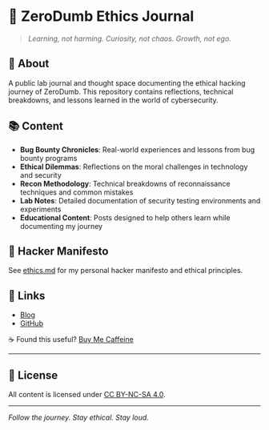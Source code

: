 # 🧠 ZeroDumb Ethics Journal

> *Learning, not harming. Curiosity, not chaos. Growth, not ego.*

## 🎯 About

A public lab journal and thought space documenting the ethical hacking journey of ZeroDumb. This repository contains reflections, technical breakdowns, and lessons learned in the world of cybersecurity.

## 📚 Content

- **Bug Bounty Chronicles**: Real-world experiences and lessons from bug bounty programs
- **Ethical Dilemmas**: Reflections on the moral challenges in technology and security
- **Recon Methodology**: Technical breakdowns of reconnaissance techniques and common mistakes
- **Lab Notes**: Detailed documentation of security testing environments and experiments
- **Educational Content**: Posts designed to help others learn while documenting my journey

## 🧭 Hacker Manifesto

See [ethics.md](ethics.astro) for my personal hacker manifesto and ethical principles.

## 🔗 Links

- [Blog](https://zerodumb.dev)
- [GitHub](https://github.com/ZeroDumb)

☕ Found this useful? [Buy Me Caffeine](https://buymeacoffee.com/iamnotaskid)

---

## 📜 License

All content is licensed under [CC BY-NC-SA 4.0](https://creativecommons.org/licenses/by-nc-sa/4.0/).

---

*Follow the journey. Stay ethical. Stay loud.*